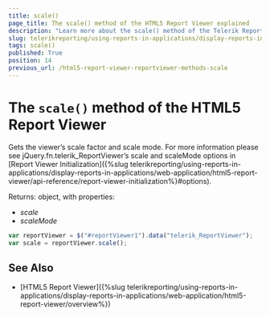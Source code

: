 ```yaml
---
title: scale()
page_title: The scale() method of the HTML5 Report Viewer explained
description: "Learn more about the scale() method of the Telerik Reporting HTML5 Report Viewer and how to use it to customize the viewer's behavior."
slug: telerikreporting/using-reports-in-applications/display-reports-in-applications/web-application/html5-report-viewer/api-reference/reportviewer/methods/scale()
tags: scale()
published: True
position: 14
previous_url: /html5-report-viewer-reportviewer-methods-scale
---
```


# The `scale()` method of the HTML5 Report Viewer

Gets the viewer’s scale factor and scale mode. For more information please see jQuery.fn.telerik_ReportViewer’s scale and scaleMode options in [Report Viewer Initialization]({%slug telerikreporting/using-reports-in-applications/display-reports-in-applications/web-application/html5-report-viewer/api-reference/report-viewer-initialization%}#options).

Returns: object, with properties:

* *scale*
* *scaleMode*

````JavaScript
var reportViewer = $("#reportViewer1").data("telerik_ReportViewer");
var scale = reportViewer.scale();
````


## See Also

* [HTML5 Report Viewer]({%slug telerikreporting/using-reports-in-applications/display-reports-in-applications/web-application/html5-report-viewer/overview%})
